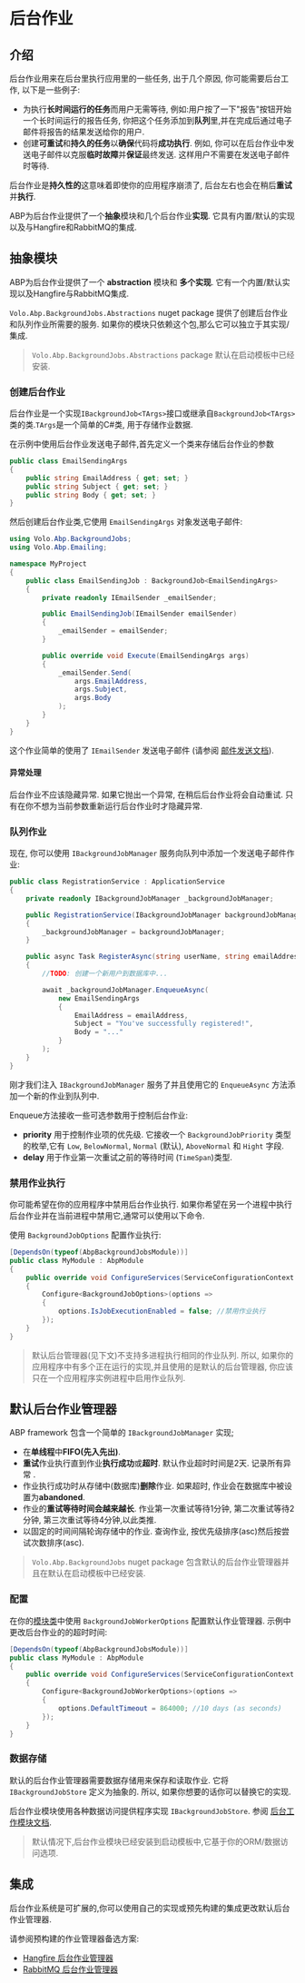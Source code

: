 # 后台作业

## 介绍

后台作业用来在后台里执行应用里的一些任务, 出于几个原因, 你可能需要后台工作, 以下是一些例子:

- 为执行**长时间运行的任务**而用户无需等待, 例如:用户按了一下"报告"按钮开始一个长时间运行的报告任务, 你把这个任务添加到**队列**里,并在完成后通过电子邮件将报告的结果发送给你的用户.
- 创建**可重试**和**持久的任务**以**确保**代码将**成功执行**. 例如, 你可以在后台作业中发送电子邮件以克服**临时故障**并**保证**最终发送. 这样用户不需要在发送电子邮件时等待.

后台作业是**持久性的**这意味着即使你的应用程序崩溃了, 后台左右也会在稍后**重试**并**执行**.

ABP为后台作业提供了一个**抽象**模块和几个后台作业**实现**. 它具有内置/默认的实现以及与Hangfire和RabbitMQ的集成.

## 抽象模块

ABP为后台作业提供了一个 **abstraction** 模块和 **多个实现**. 它有一个内置/默认实现以及Hangfire与RabbitMQ集成.

`Volo.Abp.BackgroundJobs.Abstractions` nuget package 提供了创建后台作业和队列作业所需要的服务. 如果你的模块只依赖这个包,那么它可以独立于其实现/集成.

> `Volo.Abp.BackgroundJobs.Abstractions` package 默认在启动模板中已经安装.

### 创建后台作业

后台作业是一个实现`IBackgroundJob<TArgs>`接口或继承自`BackgroundJob<TArgs>`类的类.`TArgs`是一个简单的C#类, 用于存储作业数据.

在示例中使用后台作业发送电子邮件,首先定义一个类来存储后台作业的参数

````csharp
public class EmailSendingArgs
{
    public string EmailAddress { get; set; }
    public string Subject { get; set; }
    public string Body { get; set; }
}
````

然后创建后台作业类,它使用 `EmailSendingArgs` 对象发送电子邮件:

````csharp
using Volo.Abp.BackgroundJobs;
using Volo.Abp.Emailing;

namespace MyProject
{
    public class EmailSendingJob : BackgroundJob<EmailSendingArgs>
    {
        private readonly IEmailSender _emailSender;

        public EmailSendingJob(IEmailSender emailSender)
        {
            _emailSender = emailSender;
        }

        public override void Execute(EmailSendingArgs args)
        {
            _emailSender.Send(
                args.EmailAddress,
                args.Subject,
                args.Body
            );
        }
    }
}
````

这个作业简单的使用了 `IEmailSender` 发送电子邮件 (请参阅 [邮件发送文档](Emailing.md)).

#### 异常处理

后台作业不应该隐藏异常. 如果它抛出一个异常, 在稍后后台作业将会自动重试. 只有在你不想为当前参数重新运行后台作业时才隐藏异常.

### 队列作业

现在, 你可以使用 `IBackgroundJobManager` 服务向队列中添加一个发送电子邮件作业:

````csharp
public class RegistrationService : ApplicationService
{
    private readonly IBackgroundJobManager _backgroundJobManager;

    public RegistrationService(IBackgroundJobManager backgroundJobManager)
    {
        _backgroundJobManager = backgroundJobManager;
    }

    public async Task RegisterAsync(string userName, string emailAddress, string password)
    {
        //TODO: 创建一个新用户到数据库中...

        await _backgroundJobManager.EnqueueAsync(
            new EmailSendingArgs
            {
                EmailAddress = emailAddress,
                Subject = "You've successfully registered!",
                Body = "..."
            }
        );
    }
}
````

刚才我们注入 `IBackgroundJobManager` 服务了并且使用它的 `EnqueueAsync` 方法添加一个新的作业到队列中.

Enqueue方法接收一些可选参数用于控制后台作业:

* **priority** 用于控制作业项的优先级. 它接收一个 `BackgroundJobPriority` 类型的枚举,它有 `Low`, `BelowNormal`, `Normal` (默认), `AboveNormal` 和 `Hight` 字段.
* **delay** 用于作业第一次重试之前的等待时间 (`TimeSpan`)类型.

### 禁用作业执行

你可能希望在你的应用程序中禁用后台作业执行. 如果你希望在另一个进程中执行后台作业并在当前进程中禁用它,通常可以使用以下命令.

使用 `BackgroundJobOptions` 配置作业执行:

````csharp
[DependsOn(typeof(AbpBackgroundJobsModule))]
public class MyModule : AbpModule
{
    public override void ConfigureServices(ServiceConfigurationContext context)
    {
        Configure<BackgroundJobOptions>(options =>
        {
            options.IsJobExecutionEnabled = false; //禁用作业执行
        });
    }
}
````

> 默认后台管理器(见下文)不支持多进程执行相同的作业队列. 所以, 如果你的应用程序中有多个正在运行的实现,并且使用的是默认的后台管理器, 你应该只在一个应用程序实例进程中启用作业队列.

## 默认后台作业管理器

ABP framework 包含一个简单的 `IBackgroundJobManager` 实现;

- 在**单线程**中**FIFO(先入先出)**.
- **重试**作业执行直到作业**执行成功**或**超时**. 默认作业超时时间是2天. 记录所有异常 .
- 作业执行成功时从存储中(数据库)**删除**作业. 如果超时, 作业会在数据库中被设置为**abandoned**.
- 作业的**重试等待时间会越来越长**. 作业第一次重试等待1分钟, 第二次重试等待2分钟, 第三次重试等待4分钟,以此类推.
- 以固定的时间间隔轮询存储中的作业. 查询作业, 按优先级排序(asc)然后按尝试次数排序(asc).

> `Volo.Abp.BackgroundJobs` nuget package 包含默认的后台作业管理器并且在默认在启动模板中已经安装.

### 配置

在你的[模块类](Module-Development-Basics.md)中使用 `BackgroundJobWorkerOptions` 配置默认作业管理器.
示例中更改后台作业的的超时时间:

````csharp
[DependsOn(typeof(AbpBackgroundJobsModule))]
public class MyModule : AbpModule
{
    public override void ConfigureServices(ServiceConfigurationContext context)
    {
        Configure<BackgroundJobWorkerOptions>(options =>
        {
            options.DefaultTimeout = 864000; //10 days (as seconds)
        });
    }
}
````

### 数据存储

默认的后台作业管理器需要数据存储用来保存和读取作业. 它将 `IBackgroundJobStore` 定义为抽象的. 所以, 如果你想要的话你可以替换它的实现.

后台作业模块使用各种数据访问提供程序实现 `IBackgroundJobStore`. 参阅 [后台工作模块文档](Modules/Background-Jobs.md).

> 默认情况下,后台作业模块已经安装到启动模板中,它基于你的ORM/数据访问选项.

## 集成

后台作业系统是可扩展的,你可以使用自己的实现或预先构建的集成更改默认后台作业管理器.

请参阅预构建的作业管理器备选方案:

* [Hangfire 后台作业管理器](Background-Jobs-Hangfire.md)
* [RabbitMQ 后台作业管理器](Background-Jobs-RabbitMq.md)